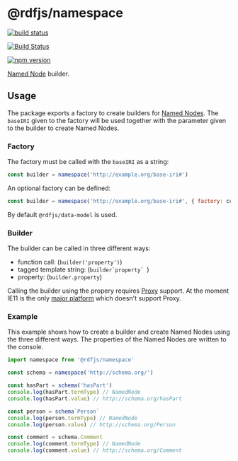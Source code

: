 # @rdfjs/namespace
[![build status](https://img.shields.io/github/actions/workflow/status/rdfjs-base/namespace/test.yaml?branch=master)](https://github.com/rdfjs-base/namespace/actions/workflows/test.yaml)

[![Build Status](https://github.com/rdfjs-base/namespace/workflows/CI/badge.svg)](https://github.com/rdfjs-base/namespace/actions)

[![npm version](https://img.shields.io/npm/v/@rdfjs/namespace.svg)](https://www.npmjs.com/package/@rdfjs/namespace)


[Named Node](http://rdf.js.org/) builder.

## Usage

The package exports a factory to create builders for [Named Nodes](http://rdf.js.org/#namednode-interface).
The `baseIRI` given to the factory will be used together with the parameter given to the builder to create Named Nodes.

### Factory

The factory must be called with the `baseIRI` as a string:
```javascript
const builder = namespace('http://example.org/base-iri#')
```

An optional factory can be defined:
```javascript
const builder = namespace('http://example.org/base-iri#', { factory: customFactory })
```

By default `@rdfjs/data-model` is used.

### Builder

The builder can be called in three different ways:

- function call: (`builder('property')`)
- tagged template string: (```builder`property` ```)
- property: (`builder.property`)

Calling the builder using the propery requires [Proxy](https://www.ecma-international.org/ecma-262/6.0/#sec-proxy-objects) support.
At the moment IE11 is the only [major platform](https://caniuse.com/#feat=proxy) which doesn't support Proxy.

### Example

This example shows how to create a builder and create Named Nodes using the three different ways.
The properties of the Named Nodes are written to the console.

```javascript
import namespace from '@rdfjs/namespace'

const schema = namespace('http://schema.org/')

const hasPart = schema('hasPart')
console.log(hasPart.termType) // NamedNode
console.log(hasPart.value) // http://schema.org/hasPart

const person = schema`Person`
console.log(person.termType) // NamedNode
console.log(person.value) // http://schema.org/Person

const comment = schema.Comment
console.log(comment.termType) // NamedNode
console.log(comment.value) // http://schema.org/Comment
```
